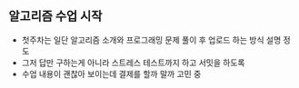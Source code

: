 ## 알고리즘 수업 시작
- 첫주차는 일단 알고리즘 소개와 프로그래밍 문제 풀이 후 업로드 하는 방식 설명 정도
- 그저 답만 구하는게 아니라 스트레스 테스트까지 하고 서밋을 하도록
- 수업 내용이 괜찮아 보이는데 결제를 할까 말까 고민 중

